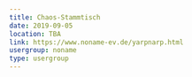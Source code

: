 ```yaml
---
title: Chaos-Stammtisch
date: 2019-09-05
location: TBA
link: https://www.noname-ev.de/yarpnarp.html
usergroup: noname
type: usergroup
---
```

